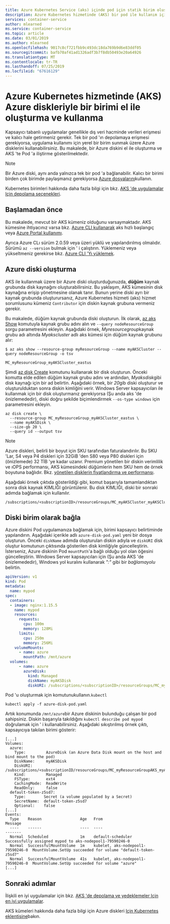 ```yaml
---
title: Azure Kubernetes Service (aks) içinde pod için statik birim oluşturma
description: Azure Kubernetes hizmetinde (AKS) bir pod ile kullanım için Azure diskleriyle el ile birim oluşturmayı öğrenin
services: container-service
author: mlearned
ms.service: container-service
ms.topic: article
ms.date: 03/01/2019
ms.author: mlearned
ms.openlocfilehash: 9017c8cf721fbb9c493dc18da769b9d6e83ddf05
ms.sourcegitcommit: bafb70af41ad1326adf3b7f8db50493e20a64926
ms.translationtype: MT
ms.contentlocale: tr-TR
ms.lasthandoff: 07/25/2019
ms.locfileid: "67616129"
---
```

# <a name="manually-create-and-use-a-volume-with-azure-disks-in-azure-kubernetes-service-aks"></a>Azure Kubernetes hizmetinde (AKS) Azure diskleriyle bir birimi el ile oluşturma ve kullanma

Kapsayıcı tabanlı uygulamalar genellikle dış veri hacminde verileri erişmesi ve kalıcı hale getirmeniz gerekir. Tek bir pod 'ın depolamaya erişmesi gerekiyorsa, uygulama kullanımı için yerel bir birim sunmak üzere Azure disklerini kullanabilirsiniz. Bu makalede, bir Azure diskini el ile oluşturma ve AKS 'te Pod 'a iliştirme gösterilmektedir.

> [!NOTE]
> Bir Azure diski, aynı anda yalnızca tek bir pod 'a bağlanabilir. Kalıcı bir birimi birden çok birimde paylaşmanız gerekiyorsa [Azure dosyalarını][azure-files-volume]kullanın.

Kubernetes birimleri hakkında daha fazla bilgi için bkz. [AKS 'de uygulamalar Için depolama seçenekleri][concepts-storage].

## <a name="before-you-begin"></a>Başlamadan önce

Bu makalede, mevcut bir AKS kümeniz olduğunu varsaymaktadır. AKS kümesine ihtiyacınız varsa bkz. [Azure CLI kullanarak][aks-quickstart-cli] aks hızlı başlangıç veya [Azure Portal kullanımı][aks-quickstart-portal].

Ayrıca Azure CLı sürüm 2.0.59 veya üzeri yüklü ve yapılandırılmış olmalıdır. Sürümü `az --version` bulmak için ' i çalıştırın. Yüklemeniz veya yükseltmeniz gerekirse bkz. [Azure CLI 'Yı yüklemek][install-azure-cli].

## <a name="create-an-azure-disk"></a>Azure diski oluşturma

AKS ile kullanmak üzere bir Azure diski oluşturduğunuzda, **düğüm** kaynak grubunda disk kaynağını oluşturabilirsiniz. Bu yaklaşım, AKS kümesinin disk kaynağına erişip yönetmesine olanak tanır. Bunun yerine diski ayrı bir kaynak grubunda oluşturursanız, Azure Kubernetes hizmeti (aks) hizmet sorumlusunu kümeniz `Contributor` için diskin kaynak grubuna vermeniz gerekir.

Bu makalede, düğüm kaynak grubunda diski oluşturun. İlk olarak, [az aks Show][az-aks-show] komutuyla kaynak grubu adını alın ve `--query nodeResourceGroup` sorgu parametresini ekleyin. Aşağıdaki örnek, *Myresourcegroup*kaynak grubu adı altında *Myakscluster* adlı aks kümesi için düğüm kaynak grubunu alır:

```azurecli-interactive
$ az aks show --resource-group myResourceGroup --name myAKSCluster --query nodeResourceGroup -o tsv

MC_myResourceGroup_myAKSCluster_eastus
```

Şimdi [az disk Create][az-disk-create] komutunu kullanarak bir disk oluşturun. Önceki komutta elde edilen düğüm kaynak grubu adını ve ardından, *Myaksdisk*gibi disk kaynağı için bir ad belirtin. Aşağıdaki örnek, bir *20*gib diski oluşturur ve oluşturulduktan sonra diskin kimliğini verir. Windows Server kapsayıcıları ile kullanmak için bir disk oluşturmanız gerekiyorsa (Şu anda aks 'de önizlemededir), diski doğru şekilde biçimlendirmek `--os-type windows` için parametresini ekleyin.

```azurecli-interactive
az disk create \
  --resource-group MC_myResourceGroup_myAKSCluster_eastus \
  --name myAKSDisk \
  --size-gb 20 \
  --query id --output tsv
```

> [!NOTE]
> Azure diskleri, belirli bir boyut için SKU tarafından faturalandırılır. Bu SKU 'Lar, S4 veya P4 diskleri için 32GiB 'den S80 veya P80 diskleri için (önizlemede) 32 TİB 'ye kadar uzanır. Premium yönetilen bir diskin verimlilik ve ıOPS performansı, AKS kümesindeki düğümlerin hem SKU hem de örnek boyutuna bağlıdır. Bkz. [yönetilen disklerin fiyatlandırma ve performansı][managed-disk-pricing-performance].

Aşağıdaki örnek çıktıda gösterildiği gibi, komut başarıyla tamamlandıktan sonra disk kaynak KIMLIĞI görüntülenir. Bu disk KIMLIĞI, diski bir sonraki adımda bağlamak için kullanılır.

```console
/subscriptions/<subscriptionID>/resourceGroups/MC_myAKSCluster_myAKSCluster_eastus/providers/Microsoft.Compute/disks/myAKSDisk
```

## <a name="mount-disk-as-volume"></a>Diski birim olarak bağla

Azure diskini Pod uygulamanıza bağlamak için, birimi kapsayıcı belirtiminde yapılandırın. Aşağıdaki içerikle adlı `azure-disk-pod.yaml` yeni bir dosya oluşturun. Önceki `diskName` adımda oluşturulan diskin adıyla ve `diskURI` disk oluştur komutunun çıktısında gösterilen disk kimliğiyle güncelleştirin. İsterseniz, Azure diskinin Pod `mountPath`'a bağlı olduğu yol olan öğesini güncelleştirin. Windows Server kapsayıcıları için (Şu anda AKS 'de önizlemededir), Windows yol kuralını kullanarak *":"* gibi bir *bağlamayolu* belirtin.

```yaml
apiVersion: v1
kind: Pod
metadata:
  name: mypod
spec:
  containers:
  - image: nginx:1.15.5
    name: mypod
    resources:
      requests:
        cpu: 100m
        memory: 128Mi
      limits:
        cpu: 250m
        memory: 256Mi
    volumeMounts:
      - name: azure
        mountPath: /mnt/azure
  volumes:
      - name: azure
        azureDisk:
          kind: Managed
          diskName: myAKSDisk
          diskURI: /subscriptions/<subscriptionID>/resourceGroups/MC_myAKSCluster_myAKSCluster_eastus/providers/Microsoft.Compute/disks/myAKSDisk
```

Pod 'u oluşturmak için komutunukullanın.`kubectl`

```console
kubectl apply -f azure-disk-pod.yaml
```

Artık konumunda `/mnt/azure`bir Azure diskinin bulunduğu çalışan bir pod sahipsiniz. Diskin başarıyla takıldığını `kubectl describe pod mypod` doğrulamak için ' i kullanabilirsiniz. Aşağıdaki sıkıştırılmış örnek çıktı, kapsayıcıya takılan birimi gösterir:

```
[...]
Volumes:
  azure:
    Type:         AzureDisk (an Azure Data Disk mount on the host and bind mount to the pod)
    DiskName:     myAKSDisk
    DiskURI:      /subscriptions/<subscriptionID/resourceGroups/MC_myResourceGroupAKS_myAKSCluster_eastus/providers/Microsoft.Compute/disks/myAKSDisk
    Kind:         Managed
    FSType:       ext4
    CachingMode:  ReadWrite
    ReadOnly:     false
  default-token-z5sd7:
    Type:        Secret (a volume populated by a Secret)
    SecretName:  default-token-z5sd7
    Optional:    false
[...]
Events:
  Type    Reason                 Age   From                               Message
  ----    ------                 ----  ----                               -------
  Normal  Scheduled              1m    default-scheduler                  Successfully assigned mypod to aks-nodepool1-79590246-0
  Normal  SuccessfulMountVolume  1m    kubelet, aks-nodepool1-79590246-0  MountVolume.SetUp succeeded for volume "default-token-z5sd7"
  Normal  SuccessfulMountVolume  41s   kubelet, aks-nodepool1-79590246-0  MountVolume.SetUp succeeded for volume "azure"
[...]
```

## <a name="next-steps"></a>Sonraki adımlar

İlişkili en iyi uygulamalar için bkz. [AKS 'de depolama ve yedeklemeler Için en iyi uygulamalar][operator-best-practices-storage].

AKS kümeleri hakkında daha fazla bilgi için Azure diskleri [Için Kubernetes eklentisine][kubernetes-disks]bakın.

<!-- LINKS - external -->
[kubernetes-disks]: https://github.com/kubernetes/examples/blob/master/staging/volumes/azure_disk/README.md
[kubernetes-volumes]: https://kubernetes.io/docs/concepts/storage/volumes/
[managed-disk-pricing-performance]: https://azure.microsoft.com/pricing/details/managed-disks/

<!-- LINKS - internal -->
[az-disk-list]: /cli/azure/disk#az-disk-list
[az-disk-create]: /cli/azure/disk#az-disk-create
[az-group-list]: /cli/azure/group#az-group-list
[az-resource-show]: /cli/azure/resource#az-resource-show
[aks-quickstart-cli]: kubernetes-walkthrough.md
[aks-quickstart-portal]: kubernetes-walkthrough-portal.md
[az-aks-show]: /cli/azure/aks#az-aks-show
[install-azure-cli]: /cli/azure/install-azure-cli
[azure-files-volume]: azure-files-volume.md
[operator-best-practices-storage]: operator-best-practices-storage.md
[concepts-storage]: concepts-storage.md
